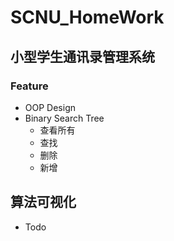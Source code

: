 # SCNU_HomeWork

## 小型学生通讯录管理系统

### Feature
- OOP Design
- Binary Search Tree
  - 查看所有
  - 查找
  - 删除
  - 新增

## 算法可视化
- Todo
